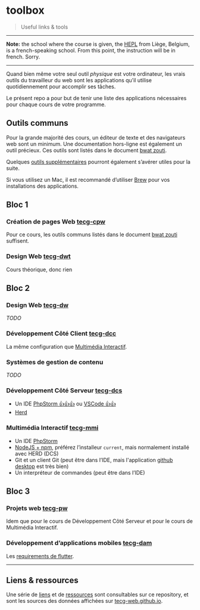 # toolbox

> Useful links &amp; tools

* * *

**Note:** the school where the course is given, the [HEPL](https://www.hepl.be) from Liège, Belgium, is a french-speaking school. From this point, the instruction will be in french. Sorry.

* * *

Quand bien même votre seul outil _physique_ est votre ordinateur, les vrais outils du travailleur du web sont les applications qu’il utilise quotidiennement pour accomplir ses tâches.

Le présent repo a pour but de tenir une liste des applications nécessaires pour chaque cours de votre programme.

## Outils communs

Pour la grande majorité des cours, un éditeur de texte et des navigateurs web sont un minimum. Une documentation hors-ligne est également un outil précieux. Ces outils sont listés dans le document [bwat zouti](./app/toolbox-bwat-zouti.md).

Quelques [outils supplémentaires](./app/divers.md) pourront également s’avérer utiles pour la suite.

Si vous utilisez un Mac, il est recommandé d’utiliser [Brew](https://brew.sh) pour vos installations des applications.

## Bloc 1

### Création de pages Web [tecg-cpw](https://github.com/tecg-cpw)

Pour ce cours, les outils communs listés dans le document [bwat zouti](./app/toolbox-bwat-zouti.md) suffisent.

### Design Web [tecg-dwt](https://github.com/tecgw-dwt)

Cours théorique, donc rien

## Bloc 2

### Design Web [tecg-dw](https://github.com/tecg-dw)

_TODO_

### Développement Côté Client [tecg-dcc](https://github.com/tecg-dcc)

La même configuration que [Multimédia Interactif](#multimédia-interactif-hepl-mmi).

### Systèmes de gestion de contenu

_TODO_

### Développement Côté Serveur [tecg-dcs](https://github.com/tecg-dcs)

- Un IDE [PhpStorm 👍👍👍](https://www.jetbrains.com/phpstorm/) ou [VSCode 👍👍](https://code.visualstudio.com/)
- [Herd](https://herd.laravel.com/)

### Multimédia Interactif [tecg-mmi](https://github.com/tecg-mmi)

- Un IDE [PhpStorm](https://www.jetbrains.com/phpstorm/)
- [NodeJS + npm](https://nodejs.org/en/), préférez l’installeur `current`, mais normalement installé avec HERD (DCS)
- Git et un client Git (peut être dans l’IDE, mais l'application [github desktop](https://github.com/apps/desktop) est très bien)
- Un interpréteur de commandes (peut être dans l’IDE)

## Bloc 3

### Projets web [tecg-pw](https://github.com/tecg-pw)

Idem que pour le cours de Développement Côté Serveur et pour le cours de Multimédia Interactif.

### Développement d’applications mobiles [tecg-dam](https://github.com/tecg-dam)

Les [requirements de flutter](https://flutter.dev/docs/get-started/install).

* * *

## Liens & ressources

Une série de [liens](./links) et de [ressources](./resources) sont consultables sur ce repository, et sont les sources des données affichées sur [tecg-web.github.io](https://tecg-web.github.io).
